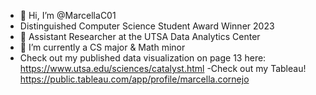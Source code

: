 - 👋 Hi, I’m @MarcellaC01
- Distinguished Computer Science Student Award Winner 2023
- 👀 Assistant Researcher at the UTSA Data Analytics Center
- 🌱 I’m currently a CS major & Math minor
- Check out my published data visualization on page 13 here: https://www.utsa.edu/sciences/catalyst.html
-Check out my Tableau! https://public.tableau.com/app/profile/marcella.cornejo

<!---
MarcellaC01/MarcellaC01 is a ✨ special ✨ repository because its `README.md` (this file) appears on your GitHub profile.
You can click the Preview link to take a look at your changes.
--->
